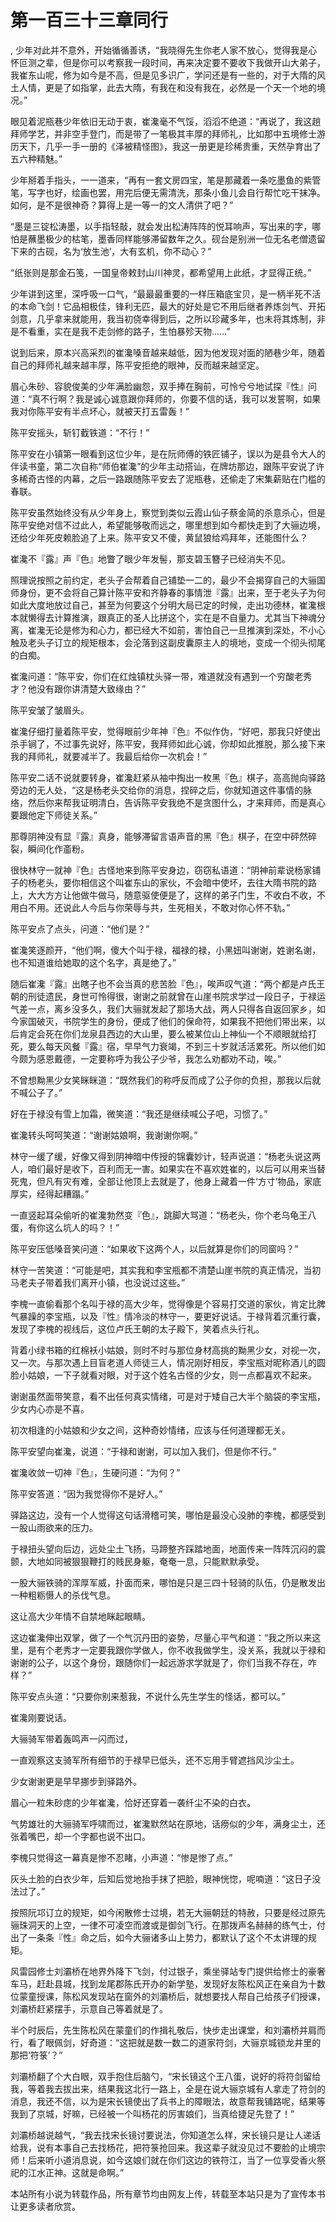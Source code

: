 # 第一百三十三章同行
,  少年对此并不意外，开始循循善诱，“我晓得先生你老人家不放心，觉得我是心怀叵测之辈，但是你可以考察我一段时间，再来决定要不要收下我做开山大弟子，我崔东山呢，修为如今是不高，但是见多识广，学问还是有一些的，对于大隋的风土人情，更是了如指掌，此去大隋，有我在和没有我在，必然是一个天一个地的境况。”
   眼见着泥瓶巷少年依旧无动于衷，崔瀺毫不气馁，滔滔不绝道：“再说了，我这趟拜师学艺，并非空手登门，而是带了一笔极其丰厚的拜师礼，比如那中五境修士游历天下，几乎一手一册的《泽被精怪图》，我这一册更是珍稀贵重，天然孕育出了五六种精魅。”
   少年掰着手指头，一一道来，“再有一套文房四宝，笔是那藏着一条吃墨鱼的紫管笔，写字也好，绘画也罢，用完后便无需清洗，那条小鱼儿会自行帮忙吃干抹净。如何，是不是很神奇？算得上是一等一的文人清供了吧？”
   “墨是三锭松涛墨，以手指轻敲，就会发出松涛阵阵的悦耳响声，写出来的字，哪怕是蘸墨极少的枯笔，墨香同样能够滞留数年之久。砚台是别洲一位无名老僧遗留下来的古砚，名为‘放生池’，大有玄机，你不动心？”
   “纸张则是那金石笺，一国皇帝敕封山川神灵，都希望用上此纸，才显得正统。”
   少年讲到这里，深呼吸一口气，“最最最重要的一样压箱底宝贝，是一柄半死不活的本命飞剑！它品相极佳，锋利无匹，最大的好处是它不用后继者养炼剑气、开拓剑意，几乎拿来就能用，我当初侥幸得到后，之所以珍藏多年，也未将其炼制，非是不看重，实在是我不走剑修的路子，生怕暴殄天物……”
   说到后来，原本兴高采烈的崔瀺嗓音越来越低，因为他发现对面的陋巷少年，随着自己的拜师礼越来越丰厚，陈平安拒绝的眼神，反而越来越坚定。
   眉心朱砂、容貌俊美的少年满脸幽怨，双手捧在胸前，可怜兮兮地试探『性』问道：“真不行啊？我是诚心诚意跟你拜师的，你要不信的话，我可以发誓啊，如果我对你陈平安有半点坏心，就被天打五雷轰！”
   陈平安摇头，斩钉截铁道：“不行！”
   陈平安在小镇第一眼看到这位少年，是在阮师傅的铁匠铺子，误以为是县令大人的伴读书童，第二次自称“师伯崔瀺”的少年主动搭讪，在牌坊那边，跟陈平安说了许多稀奇古怪的内幕，之后一路跟随陈平安去了泥瓶巷，还偷走了宋集薪贴在门槛的春联。
   陈平安虽然始终没有从少年身上，察觉到类似云霞山仙子蔡金简的杀意杀心，但是陈平安绝对信不过此人，希望能够敬而远之，哪里想到如今都快走到了大骊边境，还给少年死皮赖脸追了上来。陈平安又不傻，黄鼠狼给鸡拜年，还能图什么？
   崔瀺不『露』声『色』地瞥了眼少年发髻，那支碧玉簪子已经消失不见。
   照理说按照之前约定，老头子会帮着自己铺垫一二的，最少不会揭穿自己的大骊国师身份，更不会将自己算计陈平安和齐静春的事情泄『露』出来，至于老头子为何如此大度地放过自己，甚至为何要这个分明大局已定的时候，走出功德林，崔瀺根本就懒得去计算推演，跟真正的圣人比拼这个，实在是不自量力。尤其当下神魂分离，崔瀺无论是修为和心力，都已经大不如前，害怕自己一旦推演到深处，不小心触及老头子订立的规矩根本，会沦落到这副皮囊原主人的境地，变成一个彻头彻尾的白痴。
   崔瀺问道：“陈平安，你们在红烛镇枕头驿一带，难道就没有遇到一个穷酸老秀才？他没有跟你讲清楚大致缘由？”
   陈平安皱了皱眉头。
   崔瀺仔细打量着陈平安，觉得眼前少年神『色』不似作伪，“好吧，那我只好使出杀手锏了，不过事先说好，陈平安，我拜师如此心诚，你却如此推脱，那么接下来我的拜师礼，就要减半了。我最后给你一次机会！”
   陈平安二话不说就要转身，崔瀺赶紧从袖中掏出一枚黑『色』棋子，高高抛向驿路旁边的无人处，“这是杨老头交给你的消息，捏碎之后，你就知道这件事情的脉络，然后你来帮我证明清白，告诉陈平安我绝不是贪图什么，才来拜师，而是真心要跟他定下师徒关系。”
   那尊阴神没有显『露』真身，能够滞留言语声音的黑『色』棋子，在空中砰然碎裂，瞬间化作齑粉。
   很快林守一就神『色』古怪地来到陈平安身边，窃窃私语道：“阴神前辈说杨家铺子的杨老头，要你相信这个叫崔东山的家伙，不会暗中使坏，去往大隋书院的路上，大大方方让他做牛做马，随意驱使便是了，这样的弟子门生，不收白不收，不用白不用。还说此人今后与你荣辱与共，生死相关，不敢对你心怀不轨。”
   陈平安点了点头，问道：“他们是？”
   崔瀺笑逐颜开，“他们啊，傻大个叫于禄，福禄的禄，小黑妞叫谢谢，姓谢名谢，也不知道谁给她取的这个名字，真是绝了。”
   随后崔瀺『露』出瞎子也不会当真的悲苦脸『色』，唉声叹气道：“两个都是卢氏王朝的刑徒遗民，身世可怜得很，谢谢之前就曾在山崖书院求学过一段日子，于禄运气差一点，离乡没多久，我们大骊就发起了那场大战，两人只得各自返回家乡，如今家国破灭，书院学生的身份，便成了他们的保命符，如果我不把他们带出来，以后肯定会死在你们龙泉县西边的大山里，要么被某位山上神仙一个不顺眼就给打死，要么每天风餐『露』宿，早早气力衰竭，不到三十岁就活活累死。所以他们如今颇为感恩戴德，一定要称呼为我公子少爷，我怎么劝都劝不动，唉。”
   不曾想黝黑少女笑眯眯道：“既然我们的称呼反而成了公子你的负担，那我以后就不喊公子了。”
   好在于禄没有雪上加霜，微笑道：“我还是继续喊公子吧，习惯了。”
   崔瀺转头呵呵笑道：“谢谢姑娘啊，我谢谢你啊。”
   林守一缓了缓，好像又得到阴神暗中传授的锦囊妙计，轻声说道：“杨老头说这两人，咱们最好是收下，百利而无一害。如果实在不喜欢姓崔的，以后可以用来当替死鬼，但凡有灾有难，全部让他顶上去就是了，他身上藏着一件‘方寸’物品，家底厚实，经得起糟蹋。”
   一直竖起耳朵偷听的崔瀺勃然变『色』，跳脚大骂道：“杨老头，你个老乌龟王八蛋，有你这么坑人的吗？！”
   陈平安压低嗓音笑问道：“如果收下这两个人，以后就算是你们的同窗吗？”
   林守一苦笑道：“可能是吧，其实我和李宝瓶都不清楚山崖书院的真正情况，当初马老夫子带着我们离开小镇，也没说过这些。”
   李槐一直偷看那个名叫于禄的高大少年，觉得像是个容易打交道的家伙，肯定比脾气暴躁的李宝瓶，以及『性』情冷淡的林守一，要更好说话。于禄背着沉重行囊，发现了李槐的视线后，这位卢氏王朝的太子殿下，笑着点头行礼。
   背着小绿书箱的红棉袄小姑娘，则时不时与那位身材高挑的黝黑少女，对视一次，又一次。与那次遇上目盲老道人师徒三人，情况刚好相反，李宝瓶对昵称酒儿的圆脸小姑娘，一下子就看对眼，对于这个姓名古怪的少女，则一点都喜欢不起来。
   谢谢虽然面带笑意，看不出任何真实情绪，可是对于矮自己大半个脑袋的李宝瓶，少女内心亦是不喜。
   初次相逢的小姑娘和少女之间，这种奇妙情绪，应该与任何道理都无关。
   陈平安望向崔瀺，说道：“于禄和谢谢，可以加入我们，但是你不行。”
   崔瀺收敛一切神『色』，生硬问道：“为何？”
   陈平安答道：“因为我觉得你不是好人。”
   驿路这边，没有一个人觉得这句话滑稽可笑，哪怕是最没心没肺的李槐，都感受到一股山雨欲来的压力。
   于禄扭头望向后边，远处尘土飞扬，马蹄整齐踩踏地面，地面传来一阵阵沉闷的震颤，大地如同被狠狠鞭打的贱民身躯，奄奄一息，只能默默承受。
   一股大骊铁骑的浑厚军威，扑面而来，哪怕是只是三四十轻骑的队伍，仍是散发出一种粗粝慑人的杀伐气息。
   这让高大少年情不自禁地眯起眼睛。
   这边崔瀺伸出双掌，做了一个气沉丹田的姿势，尽量心平气和道：“我之所以来这里，是有个老秀才一定要我跟你学做人，你不收我做学生，没关系，我就以于禄和谢谢的公子，以这个身份，跟随你们一起远游求学就是了，你们当我不存在，咋样？”
   陈平安点头道：“只要你别来惹我，不说什么先生学生的怪话，都可以。”
   崔瀺刚要说话。
   大骊骑军带着轰鸣声一闪而过，
   一直观察这支骑军所有细节的于禄早已低头，还不忘用手臂遮挡风沙尘土。
   少女谢谢更是早早挪步到驿路外。
   眉心一粒朱砂痣的少年崔瀺，恰好还穿着一袭纤尘不染的白衣。
   气势雄壮的大骊骑军呼啸而过，崔瀺默然站在原地，话痨似的少年，满身尘土，还张着嘴巴，却一个字都也说不出口。
   李槐只觉得这一幕真是惨不忍睹，小声道：“惨是惨了点。”
   灰头土脸的白衣少年，后知后觉地抬手抹了把脸，眼神恍惚，呢喃道：“这日子没法过了。”
   按照阮邛订立的规矩，如今闲散修士过境，若无大骊朝廷的特赦，只要是经过原先骊珠洞天的上空，一律不可凌空而渡或是御剑飞行。在那拨声名赫赫的练气士，付出了一条条『性』命之后，如今大骊诸多山上势力，都默认了这个不太讲理的规矩。
   风雷园修士刘灞桥在地界外降下飞剑，付过银子，乘坐驿站专门提供给修士的豪奢车马，赶赴县城，找到龙尾郡陈氏开办的新学塾，发现好友陈松风正在亲自为十数位蒙童授课，陈松风发现站在窗外的刘灞桥后，就想要找人帮自己给孩子们授课，刘灞桥赶紧摆手，示意自己等着就是了。
   半个时辰后，先生陈松风在蒙童们的作揖礼敬后，快步走出课堂，和刘灞桥并肩而行，看了眼佩剑，好奇道：“这把就是数一数二的道家符剑，大骊京城锁龙井里的那把‘符箓’？”
   刘灞桥翻了个大白眼，双手抱住后脑勺，“宋长镜这个王八蛋，说好的将符剑留给我，等着我去拔出来，结果我这北行一路上，全是在说大骊京城有人拿走了符剑的消息，我还不信，以为是宋长镜使出了兵书上的障眼法，故意帮我铺路呢，结果等我到了京城，好嘛，已经被一个叫杨花的厉害娘们，当真给捷足先登了！”
   刘灞桥越说越气，“我去找宋长镜讨要说法，你知道怎么样，宋长镜只是让人递话给我，说有本事自己去找杨花，把符箓抢回来。我这辈子就没见过不要脸的止境宗师！后来听小道消息说，如今这娘们就在你们这边的铁符江，当了一位享受香火祭祀的江水正神。这就是命啊。”
  本站所有小说为转载作品，所有章节均由网友上传，转载至本站只是为了宣传本书让更多读者欣赏。